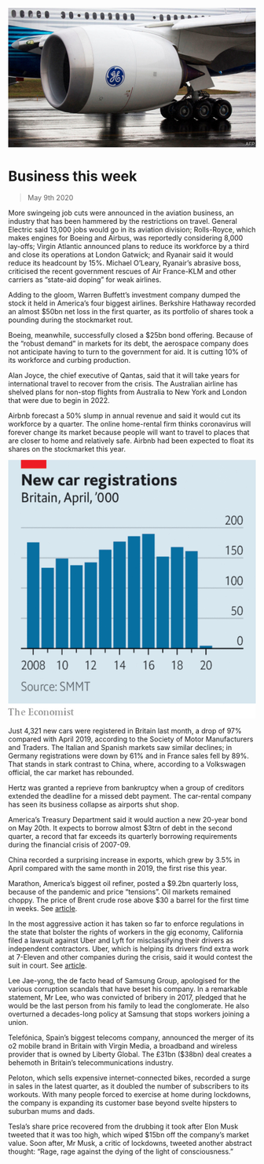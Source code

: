 ![](./images/20200509_WWP501.jpg)

# Business this week

> May 9th 2020

More swingeing job cuts were announced in the aviation business, an industry that has been hammered by the restrictions on travel. General Electric said 13,000 jobs would go in its aviation division; Rolls-Royce, which makes engines for Boeing and Airbus, was reportedly considering 8,000 lay-offs; Virgin Atlantic announced plans to reduce its workforce by a third and close its operations at London Gatwick; and Ryanair said it would reduce its headcount by 15%. Michael O’Leary, Ryanair’s abrasive boss, criticised the recent government rescues of Air France-KLM and other carriers as “state-aid doping” for weak airlines.

Adding to the gloom, Warren Buffett’s investment company dumped the stock it held in America’s four biggest airlines. Berkshire Hathaway recorded an almost $50bn net loss in the first quarter, as its portfolio of shares took a pounding during the stockmarket rout.

Boeing, meanwhile, successfully closed a $25bn bond offering. Because of the “robust demand” in markets for its debt, the aerospace company does not anticipate having to turn to the government for aid. It is cutting 10% of its workforce and curbing production.

Alan Joyce, the chief executive of Qantas, said that it will take years for international travel to recover from the crisis. The Australian airline has shelved plans for non-stop flights from Australia to New York and London that were due to begin in 2022. 

Airbnb forecast a 50% slump in annual revenue and said it would cut its workforce by a quarter. The online home-rental firm thinks coronavirus will forever change its market because people will want to travel to places that are closer to home and relatively safe. Airbnb had been expected to float its shares on the stockmarket this year.

![](./images/20200509_WWC502.png)

Just 4,321 new cars were registered in Britain last month, a drop of 97% compared with April 2019, according to the Society of Motor Manufacturers and Traders. The Italian and Spanish markets saw similar declines; in Germany registrations were down by 61% and in France sales fell by 89%. That stands in stark contrast to China, where, according to a Volkswagen official, the car market has rebounded. 

Hertz was granted a reprieve from bankruptcy when a group of creditors extended the deadline for a missed debt payment. The car-rental company has seen its business collapse as airports shut shop.

America’s Treasury Department said it would auction a new 20-year bond on May 20th. It expects to borrow almost $3trn of debt in the second quarter, a record that far exceeds its quarterly borrowing requirements during the financial crisis of 2007-09. 

China recorded a surprising increase in exports, which grew by 3.5% in April compared with the same month in 2019, the first rise this year.

Marathon, America’s biggest oil refiner, posted a $9.2bn quarterly loss, because of the pandemic and price “tensions”. Oil markets remained choppy. The price of Brent crude rose above $30 a barrel for the first time in weeks. See [article](https://www.economist.com//business/2020/05/07/the-buoyant-oil-traders).

In the most aggressive action it has taken so far to enforce regulations in the state that bolster the rights of workers in the gig economy, California filed a lawsuit against Uber and Lyft for misclassifying their drivers as independent contractors. Uber, which is helping its drivers find extra work at 7-Eleven and other companies during the crisis, said it would contest the suit in court. See [article](https://www.economist.com//finance-and-economics/2020/05/09/could-the-pandemic-give-americas-labour-movement-a-boost).

Lee Jae-yong, the de facto head of Samsung Group, apologised for the various corruption scandals that have beset his company. In a remarkable statement, Mr Lee, who was convicted of bribery in 2017, pledged that he would be the last person from his family to lead the conglomerate. He also overturned a decades-long policy at Samsung that stops workers joining a union.

Telefónica, Spain’s biggest telecoms company, announced the merger of its  o2 mobile brand in Britain with Virgin Media, a broadband and wireless provider that is owned by Liberty Global. The £31bn ($38bn) deal creates a behemoth in Britain’s telecommunications industry.

Peloton, which sells expensive internet-connected bikes, recorded a surge in sales in the latest quarter, as it doubled the number of subscribers to its workouts. With many people forced to exercise at home during lockdowns, the company is expanding its customer base beyond svelte hipsters to suburban mums and dads.

Tesla’s share price recovered from the drubbing it took after Elon Musk tweeted that it was too high, which wiped $15bn off the company’s market value. Soon after, Mr Musk, a critic of lockdowns, tweeted another abstract thought: “Rage, rage against the dying of the light of consciousness.”